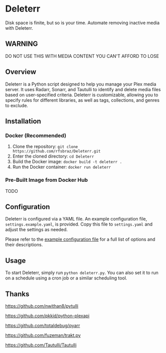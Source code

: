 # Deleterr

Disk space is finite, but so is your time. Automate removing inactive media with Deleterr.

## WARNING

DO NOT USE THIS WITH MEDIA CONTENT YOU CAN'T AFFORD TO LOSE

## Overview

Deleterr is a Python script designed to help you manage your Plex media server. It uses Radarr, Sonarr, and Tautulli to identify and delete media files based on user-specified criteria. Deleterr is customizable, allowing you to specify rules for different libraries, as well as tags, collections, and genres to exclude.

## Installation

### Docker (Recommended)

1. Clone the repository: `git clone https://github.com/rfsbraz/Deleterr.git`
2. Enter the cloned directory: `cd Deleterr`
3. Build the Docker image: `docker build -t deleterr .`
4. Run the Docker container: `docker run deleterr`

### Pre-Built Image from Docker Hub

TODO

## Configuration

Deleterr is configured via a YAML file. An example configuration file, `settings.example.yaml`, is provided. Copy this file to `settings.yaml` and adjust the settings as needed.

Please refer to the [example configuration file](./config/settings.example.yaml) for a full list of options and their descriptions.

## Usage

To start Deleterr, simply run `python deleterr.py`. You can also set it to run on a schedule using a cron job or a similar scheduling tool.

## Thanks

https://github.com/nwithan8/pytulli

https://github.com/pkkid/python-plexapi

https://github.com/totaldebug/pyarr

https://github.com/fuzeman/trakt.py

https://github.com/Tautulli/Tautulli